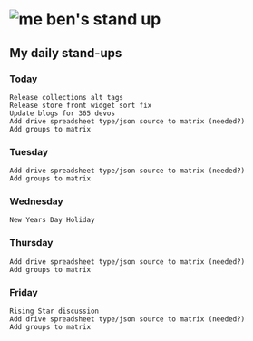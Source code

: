 # ![me](https://avatars2.githubusercontent.com/u/5232044?s=50&v=4) ben's stand up

## My daily stand-ups

### Today

    Release collections alt tags
    Release store front widget sort fix 
    Update blogs for 365 devos
    Add drive spreadsheet type/json source to matrix (needed?)
    Add groups to matrix
    
### Tuesday
    
    Add drive spreadsheet type/json source to matrix (needed?)
    Add groups to matrix
    
### Wednesday

    New Years Day Holiday

### Thursday
    
    Add drive spreadsheet type/json source to matrix (needed?)
    Add groups to matrix

### Friday

    Rising Star discussion
    Add drive spreadsheet type/json source to matrix (needed?)
    Add groups to matrix
